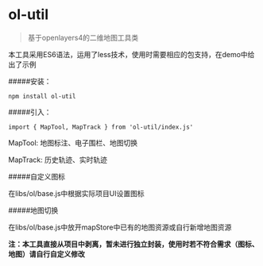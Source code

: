 # ol-util

> 基于openlayers4的二维地图工具类

本工具采用ES6语法，运用了less技术，使用时需要相应的包支持，在demo中给出了示例

#####安装：

```
npm install ol-util
```

#####引入：

```
import { MapTool, MapTrack } from 'ol-util/index.js'
```

MapTool: 地图标注、电子围栏、地图切换

MapTrack: 历史轨迹、实时轨迹

#####自定义图标

在libs/ol/base.js中根据实际项目UI设置图标

#####地图切换

在libs/ol/base.js中放开mapStore中已有的地图资源或自行新增地图资源

**注：本工具直接从项目中剥离，暂未进行独立封装，使用时若不符合需求（图标、地图）请自行自定义修改**